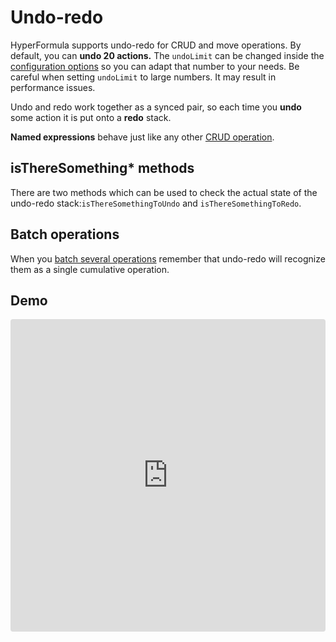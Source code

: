 # Undo-redo

HyperFormula supports undo-redo for CRUD and move operations.
By default, you can **undo 20 actions.** The `undoLimit` can be changed
inside the [configuration options](configuration-options.md) so you
can adapt that number to your needs. Be careful when setting
`undoLimit` to large numbers. It may result in performance issues.

Undo and redo work together as a synced pair, so each time you
**undo** some action it is put onto a **redo** stack.

**Named expressions** behave just like any other
[CRUD operation](basic-operations).

## isThereSomething* methods

There are two methods which can be used to check the actual state
of the undo-redo stack:`isThereSomethingToUndo` and
`isThereSomethingToRedo`.

## Batch operations

When you [batch several operations](batch-operations.md) remember
that undo-redo will recognize them as a single cumulative operation.

## Demo

<iframe
     src="https://codesandbox.io/embed/github/handsontable/hyperformula-demos/tree/0.3.x/undo-redo?autoresize=1&fontsize=11&hidenavigation=1&theme=light&view=preview"
     style="width:100%; height:500px; border:0; border-radius: 4px; overflow:hidden;"
     title="handsontable/hyperformula-demos: undo-redo"
     allow="accelerometer; ambient-light-sensor; camera; encrypted-media; geolocation; gyroscope; hid; microphone; midi; payment; usb; vr; xr-spatial-tracking"
     sandbox="allow-autoplay allow-forms allow-modals allow-popups allow-presentation allow-same-origin allow-scripts"
   ></iframe>
